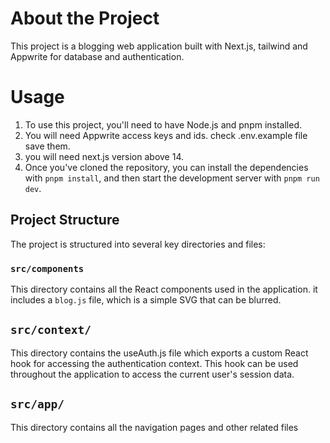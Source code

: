 
# About the Project

This project is a blogging web application built with Next.js, tailwind and Appwrite for database and authentication. 

# Usage

1. To use this project, you'll need to have Node.js and pnpm installed.
2. You will need Appwrite access keys and ids. check .env.example file save them.
3. you will need next.js version above 14.  
4. Once you've cloned the repository, you can install the dependencies with `pnpm install`, and then start the development server with `pnpm run dev`.

## Project Structure

The project is structured into several key directories and files:

### `src/components`

This directory contains all the React components used in the application. it includes a `blog.js` file, which is a simple SVG that can be blurred.

## `src/context/`

This directory contains the useAuth.js file which exports a custom React hook for accessing the authentication context. This hook can be used throughout the application to access the current user's session data.

## `src/app/`

This directory contains all the navigation pages and other related files



